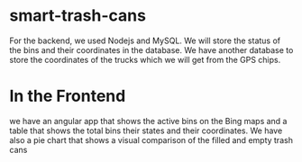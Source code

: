 # smart-trash-cans
For the backend, we used Nodejs and MySQL. We will store the status of the bins and their coordinates in the database. We have another database to store the coordinates of the trucks which we will get from the GPS chips.

# In the Frontend
we have an angular app that shows the active bins on the Bing maps and a table that shows the total bins their states and their coordinates.
We have also a pie chart that shows a visual comparison of the filled and empty trash cans

